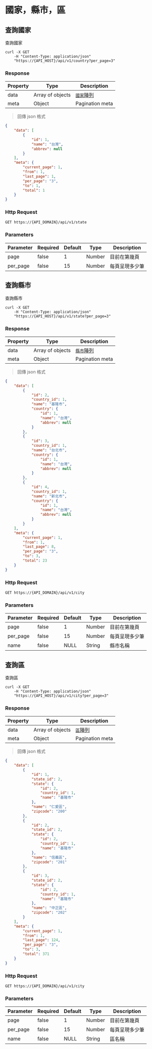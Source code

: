 # 國家，縣市，區

## 查詢國家

查詢國家

```shell
curl -X GET
    -H "Content-Type: application/json"
    "https://{API_HOST}/api/v1/country?per_page=3"
```

### Response

Property | Type | Description
-------- | ---- | -----------
data | Array of objects | <a href="#country">`國家`陣列</a>
meta | Object | Pagination meta

> 回傳 json 格式

```json
{
    "data": [
        {
            "id": 1,
            "name": "台灣",
            "abbrev": null
        }
    ],
    "meta": {
        "current_page": 1,
        "from": 1,
        "last_page": 1,
        "per_page": "3",
        "to": 1,
        "total": 1
    }
}
```

### Http Request
`GET https://{API_DOMAIN}/api/v1/state`

### Parameters

Parameter | Required | Default | Type | Description
--------- | -------- | ------- | ---- | -----------
page | false | 1 | Number | 目前在第幾頁
per_page | false | 15 | Number | 每頁呈現多少筆

## 查詢縣市

查詢縣市

```shell
curl -X GET
    -H "Content-Type: application/json"
    "https://{API_HOST}/api/v1/state?per_page=3"
```

### Response

Property | Type | Description
-------- | ---- | -----------
data | Array of objects | <a href="#state">`縣市`陣列</a>
meta | Object | Pagination meta

> 回傳 json 格式

```json
{
    "data": [
        {
            "id": 2,
            "country_id": 1,
            "name": "基隆市",
            "country": {
                "id": 1,
                "name": "台灣",
                "abbrev": null
            }
        },
        {
            "id": 3,
            "country_id": 1,
            "name": "台北市",
            "country": {
                "id": 1,
                "name": "台灣",
                "abbrev": null
            }
        },
        {
            "id": 4,
            "country_id": 1,
            "name": "新北市",
            "country": {
                "id": 1,
                "name": "台灣",
                "abbrev": null
            }
        }
    ],
    "meta": {
        "current_page": 1,
        "from": 1,
        "last_page": 8,
        "per_page": "3",
        "to": 3,
        "total": 23
    }
}
```

### Http Request
`GET https://{API_DOMAIN}/api/v1/city`

### Parameters

Parameter | Required | Default | Type | Description
--------- | -------- | ------- | ---- | -----------
page | false | 1 | Number | 目前在第幾頁
per_page | false | 15 | Number | 每頁呈現多少筆
name | false | NULL | String | 縣市名稱

## 查詢區

查詢區

```shell
curl -X GET
    -H "Content-Type: application/json"
    "https://{API_HOST}/api/v1/city?per_page=3"
```

### Response

Property | Type | Description
-------- | ---- | -----------
data | Array of objects | <a href="#city">`區`陣列</a>
meta | Object | Pagination meta

> 回傳 json 格式

```json
{
    "data": [
        {
            "id": 1,
            "state_id": 2,
            "state": {
                "id": 2,
                "country_id": 1,
                "name": "基隆市"
            },
            "name": "仁愛區",
            "zipcode": "200"
        },
        {
            "id": 2,
            "state_id": 2,
            "state": {
                "id": 2,
                "country_id": 1,
                "name": "基隆市"
            },
            "name": "信義區",
            "zipcode": "201"
        },
        {
            "id": 3,
            "state_id": 2,
            "state": {
                "id": 2,
                "country_id": 1,
                "name": "基隆市"
            },
            "name": "中正區",
            "zipcode": "202"
        }
    ],
    "meta": {
        "current_page": 1,
        "from": 1,
        "last_page": 124,
        "per_page": "3",
        "to": 3,
        "total": 371
    }
}
```

### Http Request
`GET https://{API_DOMAIN}/api/v1/city`

### Parameters

Parameter | Required | Default | Type | Description
--------- | -------- | ------- | ---- | -----------
page | false | 1 | Number | 目前在第幾頁
per_page | false | 15 | Number | 每頁呈現多少筆
name | false | NULL | String | 區名稱
